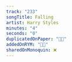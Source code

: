 ```yaml
---
track: "233"
songTitle: Falling
artist: Harry Styles
minutes: "4"
seconds: "0"
duplicatedOnPaper: "👍🏻"
addedOnRYM: "👍🏻"
sharedOnMonoquin: ❌
---
```

